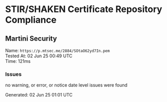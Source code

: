 # STIR/SHAKEN Certificate Repository Compliance

## Martini Security

Name: `https://p.mtsec.me/2884/SOtaO62yd7In.pem`\
Tested At: 02 Jun 25 00:49 UTC\
Time: 121ms

### Issues

no warning, or error, or notice date level issues were found

Generated: 02 Jun 25 01:01 UTC